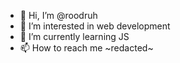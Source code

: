 - 👋 Hi, I’m @roodruh
- 👀 I’m interested in web development
- 🌱 I’m currently learning JS
- 📫 How to reach me ~redacted~

<!---
roodruh/roodruh is a ✨ special ✨ repository because its `README.md` (this file) appears on your GitHub profile.
You can click the Preview link to take a look at your changes.
--->
